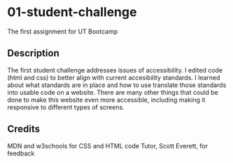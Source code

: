 # 01-student-challenge 
The first assignment for UT Bootcamp

## Description
The first student challenge addresses issues of accessibility. I edited code (html and css) to better align with current accesibility standards. I learned about what standards are in place and how to use translate those standards into usable code on a website. There are many other things that could be done to make this website even more accessible, including making it responsive to different types of screens.

## Credits
MDN and w3schools for CSS and HTML code Tutor, Scott Everett, for feedback
